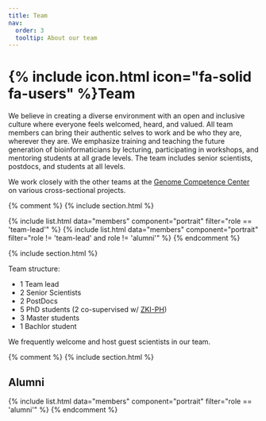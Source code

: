 ```yaml
---
title: Team
nav:
  order: 3
  tooltip: About our team
---
```


# {% include icon.html icon="fa-solid fa-users" %}Team

We believe in creating a diverse environment with an open and inclusive culture where everyone feels welcomed, heard, and valued. All team members can bring their authentic selves to work and be who they are, wherever they are. We emphasize training and teaching the future generation of bioinformaticians by lecturing, participating in workshops, and mentoring students at all grade levels. The team includes senior scientists, postdocs, and students at all levels.

We work closely with the other teams at the [Genome Competence Center](https://www.rki.de/EN/Content/Institute/DepartmentsUnits/MF/MF1/mf1_node.html) on various cross-sectional projects.

{% comment %}
{% include section.html %}

{% include list.html data="members" component="portrait" filter="role == 'team-lead'" %}
{% include list.html data="members" component="portrait" filter="role != 'team-lead' and role != 'alumni'" %}
{% endcomment %}

{% include section.html %}

Team structure:

* 1 Team lead
* 2 Senior Scientists
* 2 PostDocs
* 5 PhD students (2 co-supervised w/ [ZKI-PH](https://www.rki.de/EN/Content/Institute/DepartmentsUnits/ZKI-PH/ZKI-PH.html))
* 3 Master students
* 1 Bachlor student

We frequently welcome and host guest scientists in our team. 

{% comment %}
{% include section.html %}

## Alumni

{% include list.html data="members" component="portrait" filter="role == 'alumni'" %}
{% endcomment %}
